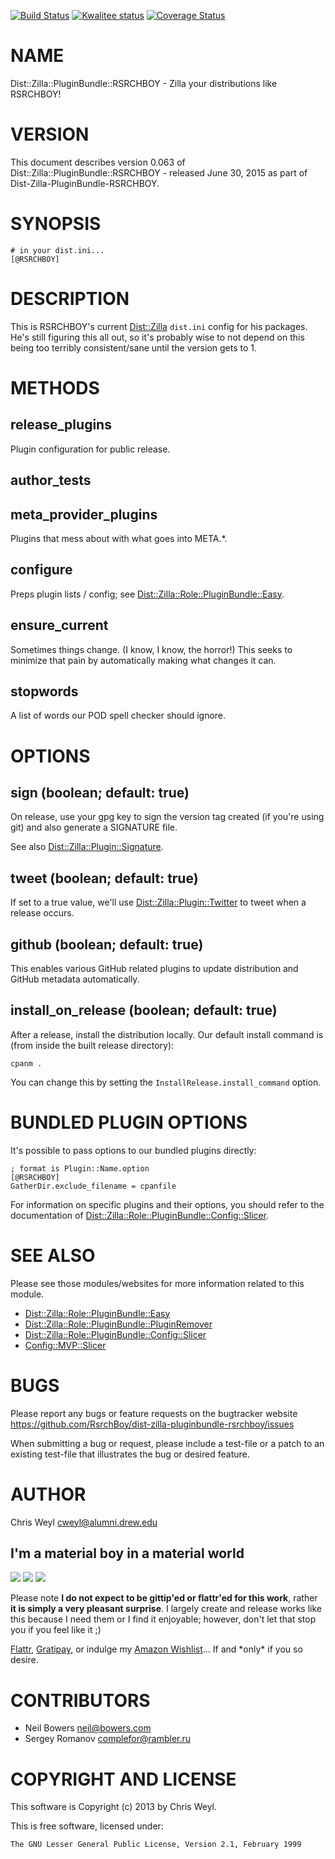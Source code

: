 [![Build Status](https://travis-ci.org/RsrchBoy/dist-zilla-pluginbundle-rsrchboy.svg?branch=master)](https://travis-ci.org/RsrchBoy/dist-zilla-pluginbundle-rsrchboy)
[![Kwalitee status](http://cpants.cpanauthors.org/dist/Dist-Zilla-PluginBundle-RSRCHBOY.png)](http://cpants.charsbar.org/dist/overview/Dist-Zilla-PluginBundle-RSRCHBOY)
[![Coverage Status](https://coveralls.io/repos/RsrchBoy/dist-zilla-pluginbundle-rsrchboy/badge.png?branch=master)](https://coveralls.io/r/RsrchBoy/dist-zilla-pluginbundle-rsrchboy?branch=master)

# NAME

Dist::Zilla::PluginBundle::RSRCHBOY - Zilla your distributions like RSRCHBOY!

# VERSION

This document describes version 0.063 of Dist::Zilla::PluginBundle::RSRCHBOY - released June 30, 2015 as part of Dist-Zilla-PluginBundle-RSRCHBOY.

# SYNOPSIS

    # in your dist.ini...
    [@RSRCHBOY]

# DESCRIPTION

This is RSRCHBOY's current [Dist::Zilla](https://metacpan.org/pod/Dist::Zilla) `dist.ini` config for his packages.
He's still figuring this all out, so it's probably wise to not depend on
this being too terribly consistent/sane until the version gets to 1.

# METHODS

## release\_plugins

Plugin configuration for public release.

## author\_tests

## meta\_provider\_plugins

Plugins that mess about with what goes into META.\*.

## configure

Preps plugin lists / config; see [Dist::Zilla::Role::PluginBundle::Easy](https://metacpan.org/pod/Dist::Zilla::Role::PluginBundle::Easy).

## ensure\_current

Sometimes things change.  (I know, I know, the horror!)  This seeks to
minimize that pain by automatically making what changes it can.

## stopwords

A list of words our POD spell checker should ignore.

# OPTIONS

## sign (boolean; default: true)

On release, use your gpg key to sign the version tag created (if you're using
git) and also generate a SIGNATURE file.

See also [Dist::Zilla::Plugin::Signature](https://metacpan.org/pod/Dist::Zilla::Plugin::Signature).

## tweet (boolean; default: true)

If set to a true value, we'll use [Dist::Zilla::Plugin::Twitter](https://metacpan.org/pod/Dist::Zilla::Plugin::Twitter) to tweet
when a release occurs.

## github (boolean; default: true)

This enables various GitHub related plugins to update distribution and GitHub
metadata automatically.

## install\_on\_release (boolean; default: true)

After a release, install the distribution locally. Our default install command
is (from inside the built release directory):

    cpanm .

You can change this by setting the `InstallRelease.install_command` option.

# BUNDLED PLUGIN OPTIONS

It's possible to pass options to our bundled plugins directly:

    ; format is Plugin::Name.option
    [@RSRCHBOY]
    GatherDir.exclude_filename = cpanfile

For information on specific plugins and their options, you should refer to the
documentation of [Dist::Zilla::Role::PluginBundle::Config::Slicer](https://metacpan.org/pod/Dist::Zilla::Role::PluginBundle::Config::Slicer).

# SEE ALSO

Please see those modules/websites for more information related to this module.

- [Dist::Zilla::Role::PluginBundle::Easy](https://metacpan.org/pod/Dist::Zilla::Role::PluginBundle::Easy)
- [Dist::Zilla::Role::PluginBundle::PluginRemover](https://metacpan.org/pod/Dist::Zilla::Role::PluginBundle::PluginRemover)
- [Dist::Zilla::Role::PluginBundle::Config::Slicer](https://metacpan.org/pod/Dist::Zilla::Role::PluginBundle::Config::Slicer)
- [Config::MVP::Slicer](https://metacpan.org/pod/Config::MVP::Slicer)

# BUGS

Please report any bugs or feature requests on the bugtracker website
https://github.com/RsrchBoy/dist-zilla-pluginbundle-rsrchboy/issues

When submitting a bug or request, please include a test-file or a
patch to an existing test-file that illustrates the bug or desired
feature.

# AUTHOR

Chris Weyl <cweyl@alumni.drew.edu>

## I'm a material boy in a material world

<div>
    <a href="https://gratipay.com/RsrchBoy/"><img src="http://img.shields.io/gratipay/RsrchBoy.svg" /></a>
    <a href="http://bit.ly/rsrchboys-wishlist"><img src="http://wps.io/wp-content/uploads/2014/05/amazon_wishlist.resized.png" /></a>
    <a href="https://flattr.com/submit/auto?user_id=RsrchBoy&url=https%3A%2F%2Fgithub.com%2FRsrchBoy%2Fdist-zilla-pluginbundle-rsrchboy&title=RsrchBoy's%20CPAN%20Dist-Zilla-PluginBundle-RSRCHBOY&tags=%22RsrchBoy's%20Dist-Zilla-PluginBundle-RSRCHBOY%20in%20the%20CPAN%22"><img src="http://api.flattr.com/button/flattr-badge-large.png" /></a>
</div>

Please note **I do not expect to be gittip'ed or flattr'ed for this work**,
rather **it is simply a very pleasant surprise**. I largely create and release
works like this because I need them or I find it enjoyable; however, don't let
that stop you if you feel like it ;)

[Flattr](https://flattr.com/submit/auto?user_id=RsrchBoy&url=https%3A%2F%2Fgithub.com%2FRsrchBoy%2Fdist-zilla-pluginbundle-rsrchboy&title=RsrchBoy&#x27;s%20CPAN%20Dist-Zilla-PluginBundle-RSRCHBOY&tags=%22RsrchBoy&#x27;s%20Dist-Zilla-PluginBundle-RSRCHBOY%20in%20the%20CPAN%22),
[Gratipay](https://gratipay.com/RsrchBoy/), or indulge my
[Amazon Wishlist](http://bit.ly/rsrchboys-wishlist)...  If and \*only\* if you so desire.

# CONTRIBUTORS

- Neil Bowers <neil@bowers.com>
- Sergey Romanov <complefor@rambler.ru>

# COPYRIGHT AND LICENSE

This software is Copyright (c) 2013 by Chris Weyl.

This is free software, licensed under:

    The GNU Lesser General Public License, Version 2.1, February 1999
